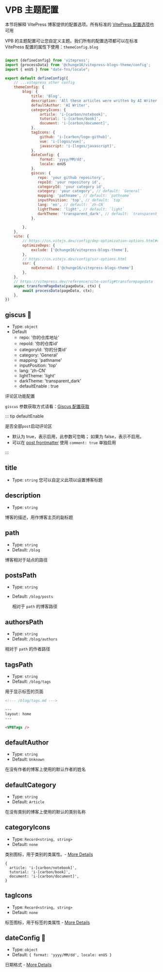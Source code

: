 # VPB 主题配置

本节将解释 VitePress 博客提供的配置选项。所有标准的 [VitePress 配置选项](https://vitepress.dev/reference/site-config)也可用

VPB 的主题配置可让您自定义主题。我们所有的配置选项都可以在标准 VitePress 配置的属性下使用：`themeConfig.blog`

```js

import {defineConfig} from 'vitepress';
import {processData} from '@chunge16/vitepress-blogs-theme/config';
import { enUS } from "date-fns/locale";

export default defineConfig({
    // ...vitepress other config
    themeConfig: {
        blog: {
            title: 'Blog',
            description: 'All these articles were written by AI Writer',
            defaultAuthor: 'AI Writer',
            categoryIcons: {
                article: 'i-[carbon/notebook]',
                tutorial: 'i-[carbon/book]',
                document: 'i-[carbon/document]',
            },
            tagIcons: {
                github: 'i-[carbon/logo-github]',
                vue: 'i-[logos/vue]',
                javascript: 'i-[logos/javascript]',
            },
            dateConfig: {
                format: 'yyyy/MM/dd',
                locale: enUS
            },
            giscus: {
               repo: 'your github repository',
               repoId: 'your repository id',
               categoryId: 'your category id',
               category: 'your category', // default: `General`
               mapping: 'pathname', // default: `pathname`
               inputPosition: 'top', // default: `top`
               lang: 'en', // default: `zh-CN`
               lightTheme: 'light', // default: `light`
               darkTheme: 'transparent_dark', // default: `transparent_dark`
            },
            
        },
    },
    vite: {
        // https://cn.vitejs.dev/config/dep-optimization-options.html#optimizedeps-exclude
        optimizeDeps: {
            exclude: ['@chunge16/vitepress-blogs-theme'],
        },
        // https://cn.vitejs.dev/config/ssr-options.html
        ssr: {
            noExternal: ['@chunge16/vitepress-blogs-theme']
        },
    },
    // https://vitepress.dev/reference/site-config#transformpagedata
    async transformPageData(pageData, ctx) {
        await processData(pageData, ctx);
    },
})
```
##  giscus  :tada:

- Type: `object`
- Default
  - repo: '你的仓库地址'
  - repoId: '你的仓库id'
  - categoryId: '你的分类id'
  - category: 'General'
  - mapping: 'pathname'
  - inputPosition: 'top'
  - lang: 'zh-CN'
  - lightTheme: 'light'
  - darkTheme: 'transparent_dark'
  - defaultEnable : true

评论区功能配置

`giscus` 参数获取方式请看：[Giscus 配置获取](https://giscus.app/)

::: tip defaultEnable

是否全部`post`启动评论区

- 默认为 true，表示启用，此参数可忽略； 如果为 false，表示不启用。
- 可以在 [post frontmatter](/guide/frontmatter-post) 使用 `comment: true` 单独启用


:::

## title

- Type: `string`
  您可以自定义此项以设置博客标题

## description

- Type: `string`

博客的描述，用作博客主页的副标题

## path

- Type: `string`
- Default: `/blog`

博客相对于站点的路径

## postsPath

- Type: `string`
- Default: `/blog/posts`

  相对于 `path` 的博客路径


## authorsPath

- Type: `string`
- Default: `/blog/authors`

相对于 `path` 的作者路径

## tagsPath

- Type: `string`
- Default: `/blog/tags`

用于显示标签的页面

```md
<!--- /blog/tags.md --->

---
layout: home
---

<VPBTags />


```

## defaultAuthor

- Type: `string`
- Default: `Unknown`

在没有作者的博客上使用的默认作者的姓名

## defaultCategory

- Type: `string`
- Default: `Article`

在没有类别的博客上使用的默认的类别名称

## categoryIcons

- Type: `Record<string, string>`
- Default: `none`

类别图标，用于类别的类属性。- [More Details](./icons)

```
{
  article: 'i-[carbon/notebook]',
  tutorial: 'i-[carbon/book]',
  document: 'i-[carbon/document]',
}
```

## tagIcons

- Type: `Record<string, string>`
- Default: `none`

标签图标，用于标签的类属性 - [More Details](./icons)


## dateConfig :date:

- Type: `object`
- Default: `{ format: 'yyyy/MM/dd', locale: enUS }`

日期格式 - [More Details](https://date-fns.org/v2.16.1/docs/format)







